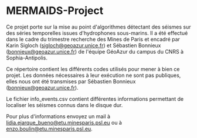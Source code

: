 # MERMAIDS-Project
Ce projet porte sur la mise au point d'algorithmes détectant des séismes sur des séries temporelles issues d'hydrophones sous-marins. 
Il a été effectué dans le cadre du trimestre recherche des Mines de Paris et encadré par Karin Sigloch (sigloch@geoazur.unice.fr) et Sébastien Bonnieux (bonnieux@geoazur.unice.fr) de l'équipe GéoAzur du campus du CNRS à Sophia-Antipolis. 

Ce répertoire contient les différents codes utilisés pour mener à bien ce projet. 
Les données nécessaires à leur exécution ne sont pas publiques, elles nous ont été transmises par Sébastien Bonnieux (bonnieux@geoazur.unice.fr).

Le fichier info_events.csv contient différentes informations permettant de localiser les séismes connus dans le disque dur.

Pour plus d'informations envoyez un mail à lidia.ejarque_bueno@etu.minesparis.psl.eu ou à enzo.boulin@etu.minesparis.psl.eu.
